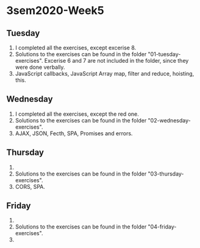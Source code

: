 # 3sem2020-Week5

## Tuesday
1. I completed all the exercises, except excerise 8.
2. Solutions to the exercises can be found in the folder "01-tuesday-exercises". Excerise 6 and 7 are not included in the folder, since they were done verbally.
3. JavaScript callbacks, JavaScript Array map, filter and reduce, hoisting, this.

## Wednesday
1. I completed all the exercises, except the red one.
2. Solutions to the exercises can be found in the folder "02-wednesday-exercises".
3. AJAX, JSON, Fecth, SPA, Promises and errors.

## Thursday
1.
2. Solutions to the exercises can be found in the folder "03-thursday-exercises".
3. CORS, SPA.

## Friday
1. 
2. Solutions to the exercises can be found in the folder "04-friday-exercises".
3. 


